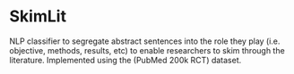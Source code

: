# SkimLit
NLP classifier to segregate abstract sentences into the role they play (i.e. objective, methods, results, etc) to enable researchers to skim through the literature. Implemented using the (PubMed 200k RCT) dataset.
